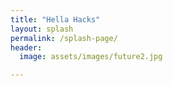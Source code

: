 ```yaml
---
title: "Hella Hacks"
layout: splash
permalink: /splash-page/
header:
  image: assets/images/future2.jpg

---
```

